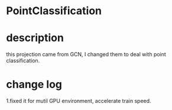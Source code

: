 # PointClassification

# description 
this projection came from GCN, I changed them to deal with point classification.
# change log
1.fixed it for mutil GPU environment, accelerate train speed.
